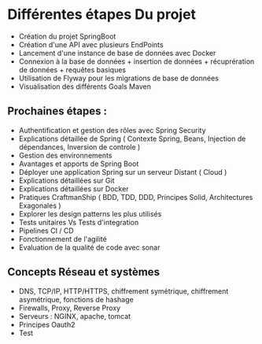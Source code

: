 # Différentes étapes Du projet

- Création du projet SpringBoot
- Création d'une API avec plusieurs EndPoints
- Lancement d'une instance de base de données avec Docker
- Connexion à la base de données + insertion de données + récuprération de données + requêtes basiques
- Utilisation de Flyway pour les migrations de base de données
- Visualisation des différents Goals Maven


## Prochaines étapes :

- Authentification et gestion des rôles avec Spring Security
- Explications détaillée de Spring ( Contexte Spring, Beans, Injection de dépendances, Inversion de controle )
- Gestion des environnements
- Avantages et apports de Spring Boot
- Déployer une application Spring sur un serveur Distant ( Cloud )
- Explications détaillées sur Git
- Explications détaillées sur Docker
- Pratiques CraftmanShip ( BDD, TDD, DDD, Principes Solid, Architectures Exagonales )
- Explorer les design patterns les plus utilisés
- Tests unitaires Vs Tests d'integration
- Pipelines CI / CD
- Fonctionnement de l'agilité
- Evaluation de la qualité de code avec sonar



## Concepts Réseau et systèmes
 - DNS, TCP/IP, HTTP/HTTPS, chiffrement symétrique, chiffrement asymétrique, fonctions de hashage
 - Firewalls, Proxy, Reverse Proxy
 - Serveurs : NGINX, apache, tomcat
 - Principes Oauth2
 - Test


